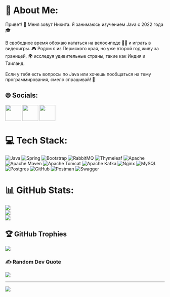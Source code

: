 # 💫 About Me:
Привет! 👋 Меня зовут Никита. Я занимаюсь изучением Java c 2022 года 🎓<br><br>В свободное время обожаю кататься на велосипеде 🚴‍♂️ и играть в видеоигры. 🎮 Родом я из Пермского края, но уже второй год живу за границей, 🌍 исследуя удивительные страны, такие как Индия и Таиланд.<br><br>Если у тебя есть вопросы по Java или хочешь пообщаться на тему программирования, смело спрашивай! 💬


## 🌐 Socials:
<a href="https://linkedin.com/in/nikita-vavilov-115bba276/"><img src="https://w7.pngwing.com/pngs/486/852/png-transparent-linkedin-original-logo-icon.png" width="50" height="50"></a>
<a href="https://t.me/VavilovNikita59"><img src="https://img.icons8.com/?size=100&id=63306&format=png&color=000000" width="50" height="50"></a>
<a href="https://leetcode.com/u/vavilovnik00/"><img src="https://cdn.iconscout.com/icon/free/png-256/free-leetcode-logo-icon-download-in-svg-png-gif-file-formats--technology-social-media-vol-4-pack-logos-icons-2944960.png?f=webp" width="50" height="50"></a>

# 💻 Tech Stack:
![Java](https://img.shields.io/badge/java-%23ED8B00.svg?style=for-the-badge&logo=openjdk&logoColor=white) ![Spring](https://img.shields.io/badge/spring-%236DB33F.svg?style=for-the-badge&logo=spring&logoColor=white) ![Bootstrap](https://img.shields.io/badge/bootstrap-%238511FA.svg?style=for-the-badge&logo=bootstrap&logoColor=white) ![RabbitMQ](https://img.shields.io/badge/rabbitmq-FF6600?style=for-the-badge&logo=rabbitmq&logoColor=white) ![Thymeleaf](https://img.shields.io/badge/Thymeleaf-%23005C0F.svg?style=for-the-badge&logo=Thymeleaf&logoColor=white) ![Apache](https://img.shields.io/badge/apache-%23D42029.svg?style=for-the-badge&logo=apache&logoColor=white) ![Apache Maven](https://img.shields.io/badge/Apache%20Maven-C71A36?style=for-the-badge&logo=Apache%20Maven&logoColor=white) ![Apache Tomcat](https://img.shields.io/badge/apache%20tomcat-%23F8DC75.svg?style=for-the-badge&logo=apache-tomcat&logoColor=black) ![Apache Kafka](https://img.shields.io/badge/Apache%20Kafka-000?style=for-the-badge&logo=apachekafka) ![Nginx](https://img.shields.io/badge/nginx-%23009639.svg?style=for-the-badge&logo=nginx&logoColor=white) ![MySQL](https://img.shields.io/badge/mysql-4479A1.svg?style=for-the-badge&logo=mysql&logoColor=white) ![Postgres](https://img.shields.io/badge/postgres-%23316192.svg?style=for-the-badge&logo=postgresql&logoColor=white) ![GitHub](https://img.shields.io/badge/github-%23121011.svg?style=for-the-badge&logo=github&logoColor=white) ![Postman](https://img.shields.io/badge/Postman-FF6C37?style=for-the-badge&logo=postman&logoColor=white) ![Swagger](https://img.shields.io/badge/-Swagger-%23Clojure?style=for-the-badge&logo=swagger&logoColor=white)
# 📊 GitHub Stats:
![](https://github-readme-stats.vercel.app/api?username=VavilovNikita&theme=buefy&hide_border=false&include_all_commits=true&count_private=true)<br/>
![](https://github-readme-streak-stats.herokuapp.com/?user=VavilovNikita&theme=buefy&hide_border=false)<br/>
![](https://github-readme-stats.vercel.app/api/top-langs/?username=VavilovNikita&theme=buefy&hide_border=false&include_all_commits=true&count_private=true&layout=compact)

## 🏆 GitHub Trophies
![](https://github-profile-trophy.vercel.app/?username=VavilovNikita&theme=radical&no-frame=false&no-bg=false&margin-w=4)

### ✍️ Random Dev Quote
![](https://quotes-github-readme.vercel.app/api?type=horizontal&theme=light)

---
[![](https://visitcount.itsvg.in/api?id=VavilovNikita&icon=0&color=13)](https://visitcount.itsvg.in)

<!-- Proudly created with GPRM ( https://gprm.itsvg.in ) -->
